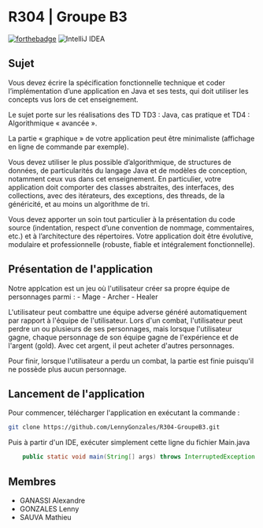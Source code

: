 # R304 | Groupe B3
[![forthebadge](https://forthebadge.com/images/badges/made-with-java.svg)](https://forthebadge.com)
![IntelliJ IDEA](https://img.shields.io/badge/IntelliJIDEA-000000.svg?style=for-the-badge&logo=intellij-idea&logoColor=white)

## Sujet

Vous devez écrire la spécification fonctionnelle technique et coder l’implémentation d’une
application en Java et ses tests, qui doit utiliser les concepts vus lors de cet enseignement.

Le sujet porte sur les réalisations des TD TD3 : Java, cas pratique et TD4 :
Algorithmique « avancée ».

La partie « graphique » de votre application peut être minimaliste (affichage en ligne de commande
par exemple).

Vous devez utiliser le plus possible d’algorithmique, de structures de données, de particularités
du langage Java et de modèles de conception, notamment ceux vus dans cet enseignement. En
particulier, votre application doit comporter des classes abstraites, des interfaces, des collections,
avec des itérateurs, des exceptions, des threads, de la généricité, et au moins un algorithme de tri.

Vous devez apporter un soin tout particulier à la présentation du code source (indentation, respect
d’une convention de nommage, commentaires, etc.) et à l’architecture des répertoires.
Votre application doit être évolutive, modulaire et professionnelle (robuste, fiable et intégralement
fonctionnelle).

## Présentation de l'application

Notre applcation est un jeu où l'utilisateur créer sa propre équipe de personnages parmi :
    - Mage
    - Archer
    - Healer

L'utilisateur peut combattre une équipe adverse généré automatiquement par rapport à l'équipe de l'utilisateur.
Lors d'un combat, l'utilisateur peut perdre un ou plusieurs de ses personnages, mais lorsque l'utilisateur gagne, chaque personnage de son équipe gagne de l'expérience et de l'argent (gold).
Avec cet argent, il peut acheter d'autres personnages.

Pour finir, lorsque l'utilisateur a perdu un combat, la partie est finie puisqu'il ne possède plus aucun personnage.

## Lancement de l'application

Pour commencer, télécharger l'application en exécutant la commande :
```bash
git clone https://github.com/LennyGonzales/R304-GroupeB3.git
```

Puis à partir d'un IDE, exécuter simplement cette ligne du fichier Main.java
```java
    public static void main(String[] args) throws InterruptedException {
```

## Membres

- GANASSI Alexandre
- GONZALES Lenny
- SAUVA Mathieu
